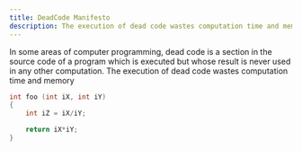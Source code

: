 ```yaml
---
title: DeadCode Manifesto
description: The execution of dead code wastes computation time and memory.
---
```


In some areas of computer programming, dead code is a section in the source code of a program which is executed but whose result is never used in any other computation. The execution of dead code wastes computation time and memory

```c
int foo (int iX, int iY)
{
	int iZ = iX/iY;

	return iX*iY;
}
```
